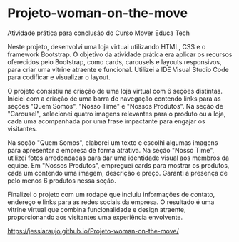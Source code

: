 # Projeto-woman-on-the-move
Atividade prática para conclusão do Curso Mover Educa Tech

Neste projeto, desenvolvi uma loja virtual utilizando HTML, CSS e o framework Bootstrap. O objetivo da atividade prática era aplicar os recursos oferecidos pelo Bootstrap, como cards, carousels e layouts responsivos, para criar uma vitrine atraente e funcional. Utilizei a IDE Visual Studio Code para codificar e visualizar o layout.

O projeto consistiu na criação de uma loja virtual com 6 seções distintas. Iniciei com a criação de uma barra de navegação contendo links para as seções "Quem Somos", "Nosso Time" e "Nossos Produtos". Na seção de "Carousel", selecionei quatro imagens relevantes para o produto ou a loja, cada uma acompanhada por uma frase impactante para engajar os visitantes.

Na seção "Quem Somos", elaborei um texto e escolhi algumas imagens para apresentar a empresa de forma atrativa. Na seção "Nosso Time", utilizei fotos arredondadas para dar uma identidade visual aos membros da equipe. Em "Nossos Produtos", empreguei cards para mostrar os produtos, cada um contendo uma imagem, descrição e preço. Garanti a presença de pelo menos 6 produtos nessa seção.

Finalizei o projeto com um rodapé que incluiu informações de contato, endereço e links para as redes sociais da empresa. O resultado é uma vitrine virtual que combina funcionalidade e design atraente, proporcionando aos visitantes uma experiência envolvente.

https://jessiaraujo.github.io/Projeto-woman-on-the-move/
